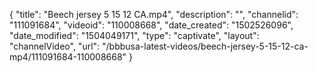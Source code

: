 {
    "title": "Beech jersey 5 15 12 CA.mp4",
    "description": "",
    "channelid": "111091684",
    "videoid": "110008668",
    "date_created": "1502526096",
    "date_modified": "1504049171",
    "type": "captivate",
    "layout": "channelVideo",
    "url": "\/bbbusa-latest-videos\/beech-jersey-5-15-12-ca-mp4\/111091684-110008668"
}